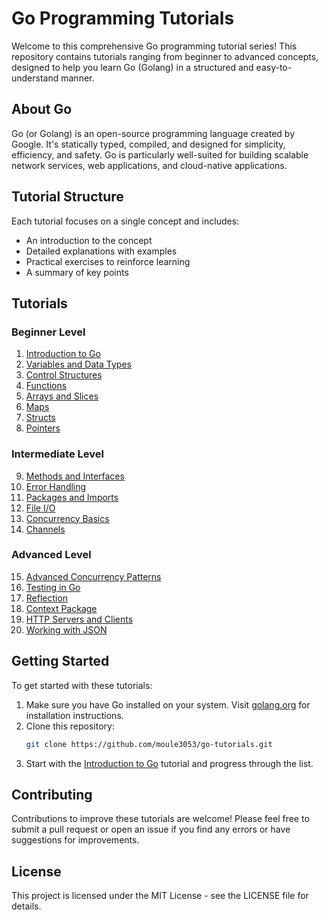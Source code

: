 # Go Programming Tutorials

Welcome to this comprehensive Go programming tutorial series! This repository contains tutorials ranging from beginner to advanced concepts, designed to help you learn Go (Golang) in a structured and easy-to-understand manner.

## About Go

Go (or Golang) is an open-source programming language created by Google. It's statically typed, compiled, and designed for simplicity, efficiency, and safety. Go is particularly well-suited for building scalable network services, web applications, and cloud-native applications.

## Tutorial Structure

Each tutorial focuses on a single concept and includes:
- An introduction to the concept
- Detailed explanations with examples
- Practical exercises to reinforce learning
- A summary of key points

## Tutorials

### Beginner Level
1. [Introduction to Go](01-introduction-to-go.md)
2. [Variables and Data Types](02-variables-and-data-types.md)
3. [Control Structures](03-control-structures.md)
4. [Functions](04-functions.md)
5. [Arrays and Slices](05-arrays-and-slices.md)
6. [Maps](06-maps.md)
7. [Structs](07-structs.md)
8. [Pointers](08-pointers.md)

### Intermediate Level
9. [Methods and Interfaces](09-methods-and-interfaces.md)
10. [Error Handling](10-error-handling.md)
11. [Packages and Imports](11-packages-and-imports.md)
12. [File I/O](12-file-io.md)
13. [Concurrency Basics](13-concurrency-basics.md)
14. [Channels](14-channels.md)

### Advanced Level
15. [Advanced Concurrency Patterns](15-advanced-concurrency-patterns.md)
16. [Testing in Go](16-testing-in-go.md)
17. [Reflection](17-reflection.md)
18. [Context Package](18-context-package.md)
19. [HTTP Servers and Clients](19-http-servers-and-clients.md)
20. [Working with JSON](20-working-with-json.md)

## Getting Started

To get started with these tutorials:

1. Make sure you have Go installed on your system. Visit [golang.org](https://golang.org/dl/) for installation instructions.
2. Clone this repository:
   ```bash
   git clone https://github.com/moule3053/go-tutorials.git
   ```
3. Start with the [Introduction to Go](01-introduction-to-go.md) tutorial and progress through the list.

## Contributing

Contributions to improve these tutorials are welcome! Please feel free to submit a pull request or open an issue if you find any errors or have suggestions for improvements.

## License

This project is licensed under the MIT License - see the LICENSE file for details. 
